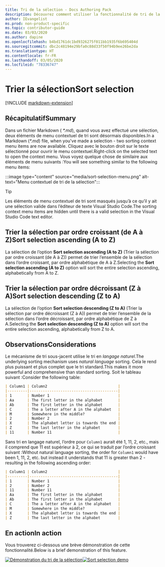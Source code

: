 ```yaml
---
title: Tri de la sélection - Docs Authoring Pack
description: Découvrez comment utiliser la fonctionnalité de tri de la sélection à partir de l’extension Visual Studio Code Docs Authoring Pack.
author: IEvangelist
ms.prod: non-product-specific
ms.topic: contributor-guide
ms.date: 03/03/2020
ms.author: dapine
ms.openlocfilehash: b4bd1761dc1bd9326275f011bb1935f6b695404d
ms.sourcegitcommit: dbc2c48194e29bfa0c88d33f50f94b9ee26be2da
ms.translationtype: HT
ms.contentlocale: fr-FR
ms.lasthandoff: 03/05/2020
ms.locfileid: "78336747"
---
```

# <a name="sort-selection"></a><span data-ttu-id="21cc3-103">Trier la sélection</span><span class="sxs-lookup"><span data-stu-id="21cc3-103">Sort selection</span></span>

[!INCLUDE [markdown-extension](includes/markdown-extension.md)]

## <a name="summary"></a><span data-ttu-id="21cc3-104">Récapitulatif</span><span class="sxs-lookup"><span data-stu-id="21cc3-104">Summary</span></span>

<span data-ttu-id="21cc3-105">Dans un fichier Markdown ( *\*.md*), quand vous avez effectué une sélection, deux éléments de menu contextuel de tri sont désormais disponibles.</span><span class="sxs-lookup"><span data-stu-id="21cc3-105">In a Markdown (*\*.md*) file, when you've made a selection - two sorting context menu items are now available.</span></span> <span data-ttu-id="21cc3-106">Cliquez avec le bouton droit sur le texte sélectionné pour ouvrir le menu contextuel.</span><span class="sxs-lookup"><span data-stu-id="21cc3-106">Right-click on the selected text to open the context menu.</span></span> <span data-ttu-id="21cc3-107">Vous voyez quelque chose de similaire aux éléments de menu suivants :</span><span class="sxs-lookup"><span data-stu-id="21cc3-107">You will see something similar to the following menu items:</span></span>

:::image type="content" source="media/sort-selection-menu.png" alt-text="Menu contextuel de tri de la sélection":::

> [!TIP]
> <span data-ttu-id="21cc3-109">Les éléments de menu contextuel de tri sont masqués jusqu’à ce qu’il y ait une sélection valide dans l’éditeur de texte Visual Studio Code.</span><span class="sxs-lookup"><span data-stu-id="21cc3-109">The sorting context menu items are hidden until there is a valid selection in the Visual Studio Code text editor.</span></span>

## <a name="sort-selection-ascending-a-to-z"></a><span data-ttu-id="21cc3-110">Trier la sélection par ordre croissant (de A à Z)</span><span class="sxs-lookup"><span data-stu-id="21cc3-110">Sort selection ascending (A to Z)</span></span>

<span data-ttu-id="21cc3-111">La sélection de l’option **Sort selection ascending (A to Z)** (Trier la sélection par ordre croissant (de A à Z)) permet de trier l’ensemble de la sélection dans l’ordre croissant, par ordre alphabétique de A à Z.</span><span class="sxs-lookup"><span data-stu-id="21cc3-111">Selecting the **Sort selection ascending (A to Z)** option will sort the entire selection ascending, alphabetically from A to Z.</span></span>

## <a name="sort-selection-descending-z-to-a"></a><span data-ttu-id="21cc3-112">Trier la sélection par ordre décroissant (Z à A)</span><span class="sxs-lookup"><span data-stu-id="21cc3-112">Sort selection descending (Z to A)</span></span>

<span data-ttu-id="21cc3-113">La sélection de l’option **Sort selection descending (Z to A)** (Trier la sélection par ordre décroissant (Z à A)) permet de trier l’ensemble de la sélection dans l’ordre décroissant, par ordre alphabétique de Z à A.</span><span class="sxs-lookup"><span data-stu-id="21cc3-113">Selecting the **Sort selection descending (Z to A)** option will sort the entire selection ascending, alphabetically from Z to A.</span></span>

## <a name="considerations"></a><span data-ttu-id="21cc3-114">Observations</span><span class="sxs-lookup"><span data-stu-id="21cc3-114">Considerations</span></span>

<span data-ttu-id="21cc3-115">Le mécanisme de tri sous-jacent utilise le tri en *langage naturel*.</span><span class="sxs-lookup"><span data-stu-id="21cc3-115">The underlying sorting mechanism uses *natural language* sorting.</span></span> <span data-ttu-id="21cc3-116">Cela le rend plus puissant et plus complet que le tri standard.</span><span class="sxs-lookup"><span data-stu-id="21cc3-116">This makes it more powerful and comprehensive than standard sorting.</span></span> <span data-ttu-id="21cc3-117">Soit le tableau suivant :</span><span class="sxs-lookup"><span data-stu-id="21cc3-117">Consider the following table:</span></span>

```markdown
| Column1 | Column2                                |
|---------|----------------------------------------|
| 1       | Number 1                               |
| Aa      | The first letter in the alphabet       |
| Ab      | The first letter in the alphabet       |
| C       | The a letter after A in the alphabet   |
| M       | Somewhere in the middle?               |
| 2       | Number 2                               |
| X       | The alphabet letter is towards the end |
| Z       | The last letter in the alphabet        |
| 11      | Number 11                              |
```

<span data-ttu-id="21cc3-118">Sans tri en langage naturel, l’ordre pour `Column1` aurait été 1, 11, 2, etc., mais il comprend que 11 est supérieur à 2, ce qui se traduit par l’ordre croissant suivant :</span><span class="sxs-lookup"><span data-stu-id="21cc3-118">Without natural language sorting, the order for `Column1` would have been 1, 11, 2, etc. but instead it understands that 11 is greater than 2 - resulting in the following ascending order:</span></span>

```markdown
| Column1 | Column2                                |
|---------|----------------------------------------|
| 1       | Number 1                               |
| 2       | Number 2                               |
| 11      | Number 11                              |
| Aa      | The first letter in the alphabet       |
| Ab      | The first letter in the alphabet       |
| C       | The a letter after A in the alphabet   |
| M       | Somewhere in the middle?               |
| X       | The alphabet letter is towards the end |
| Z       | The last letter in the alphabet        |
```

## <a name="in-action"></a><span data-ttu-id="21cc3-119">En action</span><span class="sxs-lookup"><span data-stu-id="21cc3-119">In action</span></span>

<span data-ttu-id="21cc3-120">Vous trouverez ci-dessous une brève démonstration de cette fonctionnalité.</span><span class="sxs-lookup"><span data-stu-id="21cc3-120">Below is a brief demonstration of this feature.</span></span>

<span data-ttu-id="21cc3-121">[![Démonstration du tri de la sélection](media/sort-selection.gif)](media/sort-selection.gif#lightbox)</span><span class="sxs-lookup"><span data-stu-id="21cc3-121">[![Sort selection demo](media/sort-selection.gif)](media/sort-selection.gif#lightbox)</span></span>
